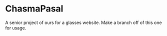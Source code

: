 # ChasmaPasal
A senior project of ours for a glasses website.
Make a branch off of this one for usage.
